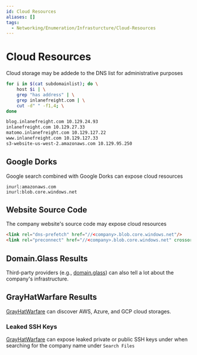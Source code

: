 ```yaml
---
id: Cloud Resources
aliases: []
tags:
  - Networking/Enumeration/Infrasturcture/Cloud-Resources
---
```


# Cloud Resources

Cloud storage may be addede to the DNS list for administrative purposes

```sh
for i in $(cat subdomainlist); do \
    host $i | \
    grep "has address" | \
    grep inlanefreight.com | \
    cut -d" " -f1,4; \
done
```
```sh
blog.inlanefreight.com 10.129.24.93
inlanefreight.com 10.129.27.33
matomo.inlanefreight.com 10.129.127.22
www.inlanefreight.com 10.129.127.33
s3-website-us-west-2.amazonaws.com 10.129.95.250
```

## Google Dorks

Google search combined with Google Dorks can expose cloud resources

```
inurl:amazonaws.com
inurl:blob.core.windows.net
```

## Website Source Code

The company website's source code may expose cloud resources

```html
<link rel="dns-prefetch" href="//<company>.blob.core.windows.net"/>
<link rel="preconnect" href="//<company>.blob.core.windows.net" crossorigin/>
```

## Domain.Glass Results

Third-party providers (e.g., [domain.glass](https://domain.glass/)) can also
tell a lot about the company's infrastructure.

## GrayHatWarfare Results

[GrayHatWarfare](https://buckets.grayhatwarfare.com/) can discover AWS, Azure,
and GCP cloud storages.

### Leaked SSH Keys

[GrayHatWarfare](https://buckets.grayhatwarfare.com/) can expose leaked private
or public SSH keys under when searching for the company name under `Search Files`
